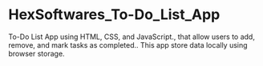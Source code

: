 # HexSoftwares_To-Do_List_App
To-Do List App using HTML, CSS, and JavaScript., that allow users to add, remove, and mark tasks as completed.. This app store data locally using browser storage.
